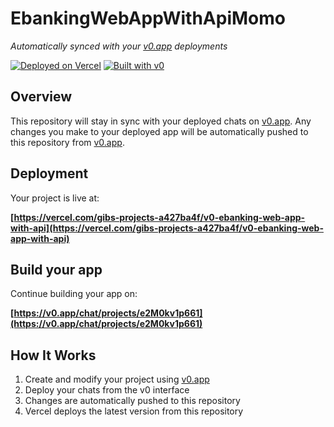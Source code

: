 # EbankingWebAppWithApiMomo

*Automatically synced with your [v0.app](https://v0.app) deployments*

[![Deployed on Vercel](https://img.shields.io/badge/Deployed%20on-Vercel-black?style=for-the-badge&logo=vercel)](https://vercel.com/gibs-projects-a427ba4f/v0-ebanking-web-app-with-api)
[![Built with v0](https://img.shields.io/badge/Built%20with-v0.app-black?style=for-the-badge)](https://v0.app/chat/projects/e2M0kv1p661)

## Overview

This repository will stay in sync with your deployed chats on [v0.app](https://v0.app).
Any changes you make to your deployed app will be automatically pushed to this repository from [v0.app](https://v0.app).

## Deployment

Your project is live at:

**[https://vercel.com/gibs-projects-a427ba4f/v0-ebanking-web-app-with-api](https://vercel.com/gibs-projects-a427ba4f/v0-ebanking-web-app-with-api)**

## Build your app

Continue building your app on:

**[https://v0.app/chat/projects/e2M0kv1p661](https://v0.app/chat/projects/e2M0kv1p661)**

## How It Works

1. Create and modify your project using [v0.app](https://v0.app)
2. Deploy your chats from the v0 interface
3. Changes are automatically pushed to this repository
4. Vercel deploys the latest version from this repository